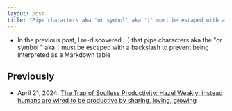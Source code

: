 ```yaml
---
layout: post
title: "Pipe characters aka 'or symbol' aka '|' must be escaped with a backslash to prevent being interpreted as a table"
---
```


* In the previous post, I re-discovered :-) that pipe characters aka the "or symbol " aka `|` must be escaped with a backslash to prevent being interpreted as a Markdown table

## Previously

* April 21, 2024: [The Trap of Soulless Productivity: Hazel Weakly: instead humans are wired to be productive by sharing, loving, growing](http://rolandtanglao.com/2024/04/21/p1-hazel-weakly-humans-wired-to-be-productive-by-sharing-growing-loving/)        
